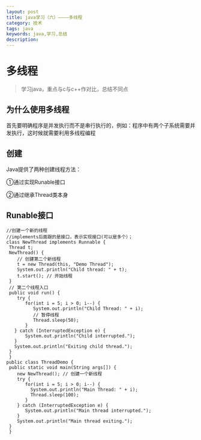 ```yaml
---
layout: post
title: java学习（六）————多线程
category: 技术
tags: java
keywords: java,学习,总结
description: 
---
```


# 多线程

> 学习java，重点与c与c++作对比，总结不同点

## 为什么使用多线程

首先要明确程序是并发执行而不是串行执行的，例如：程序中有两个子系统需要并发执行，这时候就需要利用多线程编程

## 创建

Java提供了两种创建线程方法：

①通过实现Runable接口

②通过继承Thread类本身

## Runable接口

    //创建一个新的线程
    //implements后面跟的是接口，表示实现接口(可以是多个）；
    class NewThread implements Runnable {
     Thread t;
     NewThread() {
        // 创建第二个新线程
        t = new Thread(this, "Demo Thread");
        System.out.println("Child thread: " + t);
        t.start(); // 开始线程
     }
     // 第二个线程入口
     public void run() {
        try {
           for(int i = 5; i > 0; i--) {
              System.out.println("Child Thread: " + i);
              // 暂停线程
              Thread.sleep(50);
           }
       } catch (InterruptedException e) {
           System.out.println("Child interrupted.");
       }
       System.out.println("Exiting child thread.");
     }
     }
    public class ThreadDemo {
     public static void main(String args[]) {
        new NewThread(); // 创建一个新线程
        try {
           for(int i = 5; i > 0; i--) {
             System.out.println("Main Thread: " + i);
             Thread.sleep(100);
           }
        } catch (InterruptedException e) {
           System.out.println("Main thread interrupted.");
        }
        System.out.println("Main thread exiting.");
     }
     }
